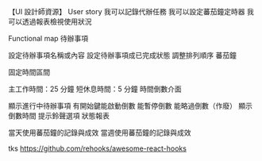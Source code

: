 【UI 設計師資源】
User story
我可以記錄代辦任務
我可以設定蕃茄鐘定時器
我可以透過報表檢視使用狀況

Functional map
待辦事項

設定待辦事項名稱或內容
設定待辦事項成已完成狀態
調整排列順序
蕃茄鐘

固定時間區間

主工作時間：25 分鐘
短休息時間：5 分鐘
時間倒數介面

顯示進行中待辦事項
有開始鍵能啟動倒數
能暫停倒數
能略過倒數（作廢）
顯示倒數時間
提示鈴聲選項
狀態報表

當天使用蕃茄鐘的記錄與成效
當週使用蕃茄鐘的記錄與成效

tks
https://github.com/rehooks/awesome-react-hooks
